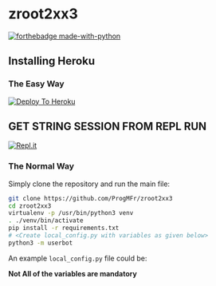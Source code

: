 # zroot2xx3



[![forthebadge made-with-python](http://ForTheBadge.com/images/badges/made-with-python.svg)](https://www.python.org/)


## Installing Heroku 

### The Easy Way
[![Deploy To Heroku](https://www.herokucdn.com/deploy/button.svg)](https://heroku.com/deploy?template=https://github.com/ProgMFr/zroot2xx3)

## GET STRING SESSION FROM REPL RUN 

[![Repl.it](https://img.shields.io/badge/REPL%20RUN-Run%20Online-blue.svg)](http://zrootbot.progmfr.repl.run)

### The Normal Way

Simply clone the repository and run the main file:
```sh
git clone https://github.com/ProgMFr/zroot2xx3
cd zroot2xx3
virtualenv -p /usr/bin/python3 venv
. ./venv/bin/activate
pip install -r requirements.txt
# <Create local_config.py with variables as given below>
python3 -m userbot
```

An example `local_config.py` file could be:

**Not All of the variables are mandatory**



